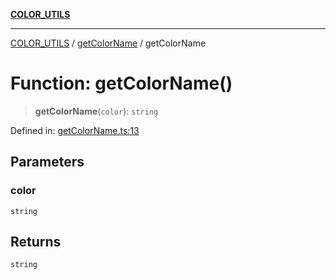 [**COLOR_UTILS**](../../README.md)

***

[COLOR_UTILS](../../README.md) / [getColorName](../README.md) / getColorName

# Function: getColorName()

> **getColorName**(`color`): `string`

Defined in: [getColorName.ts:13](https://github.com/dailker/everyutil/blob/54be0bab567ca8e189c5982902c59f3b7981d51d/src/color/getColorName.ts#L13)

## Parameters

### color

`string`

## Returns

`string`
